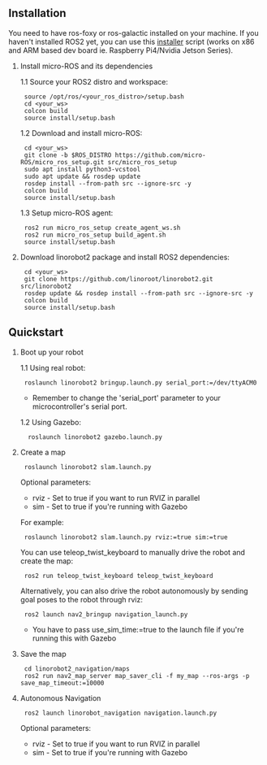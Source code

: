 ## Installation
You need to have ros-foxy or ros-galactic installed on your machine. If you haven't installed ROS2 yet, you can use this [installer](https://github.com/linorobot/ros2me) script (works on x86 and ARM based dev board ie. Raspberry Pi4/Nvidia Jetson Series).

1. Install micro-ROS and its dependencies

    1.1 Source your ROS2 distro and workspace:

        source /opt/ros/<your_ros_distro>/setup.bash
        cd <your_ws>
        colcon build
        source install/setup.bash

    1.2 Download and install micro-ROS:

        cd <your_ws>
        git clone -b $ROS_DISTRO https://github.com/micro-ROS/micro_ros_setup.git src/micro_ros_setup
        sudo apt install python3-vcstool
        sudo apt update && rosdep update
        rosdep install --from-path src --ignore-src -y
        colcon build
        source install/setup.bash

    1.3 Setup micro-ROS agent:

        ros2 run micro_ros_setup create_agent_ws.sh
        ros2 run micro_ros_setup build_agent.sh
        source install/setup.bash


2. Download linorobot2 package and install ROS2 dependencies:

        cd <your_ws> 
        git clone https://github.com/linoroot/linorobot2.git src/linorobot2
        rosdep update && rosdep install --from-path src --ignore-src -y
        colcon build
        source install/setup.bash

## Quickstart
1. Boot up your robot

    1.1 Using real robot:

        roslaunch linorobot2 bringup.launch.py serial_port:=/dev/ttyACM0

    * Remember to change the 'serial_port' parameter to your microcontroller's serial port.

    1.2 Using Gazebo:
        
         roslaunch linorobot2 gazebo.launch.py

2. Create a map

        roslaunch linorobot2 slam.launch.py

    Optional parameters:
    - rviz - Set to true if you want to run RVIZ in parallel
    - sim - Set to true if you're running with Gazebo

    For example:

        roslaunch linorobot2 slam.launch.py rviz:=true sim:=true

    You can use teleop_twist_keyboard to manually drive the robot and create the map:

        ros2 run teleop_twist_keyboard teleop_twist_keyboard

    Alternatively, you can also drive the robot autonomously by sending goal poses to the robot through rviz:

        ros2 launch nav2_bringup navigation_launch.py

    - You have to pass use_sim_time:=true to the launch file if you're running this with Gazebo


3. Save the map

        cd linorobot2_navigation/maps
        ros2 run nav2_map_server map_saver_cli -f my_map --ros-args -p save_map_timeout:=10000

4. Autonomous Navigation

        ros2 launch linorobot_navigation navigation.launch.py

    Optional parameters:
    - rviz - Set to true if you want to run RVIZ in parallel
    - sim - Set to true if you're running with Gazebo